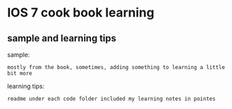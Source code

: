 IOS 7 cook book learning  
==============

sample and learning tips 
--------------
 
sample: 

	mostly from the book, sometimes, adding something to learning a little bit more 
	
learning tips:  

	readme under each code folder included my learning notes in pointes